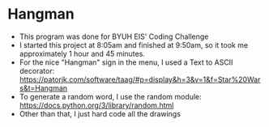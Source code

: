 # Hangman

- This program was done for BYUH EIS' Coding Challenge
- I started this project at 8:05am and finished at 9:50am, so it took me approximately 1 hour and 45 minutes.
- For the nice "Hangman" sign in the menu, I used a Text to ASCII decorator: https://patorjk.com/software/taag/#p=display&h=3&v=1&f=Star%20Wars&t=Hangman
- To generate a random word, I use the random module: https://docs.python.org/3/library/random.html
- Other than that, I just hard code all the drawings
